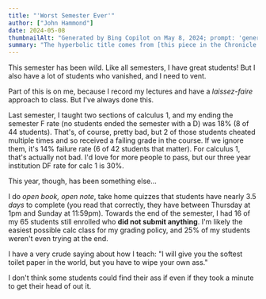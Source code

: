```yaml
---
title: "'Worst Semester Ever'"
author: ["John Hammond"]
date: 2024-05-08
thumbnailAlt: "Generated by Bing Copilot on May 8, 2024; prompt: 'generate an image of students not paying attention in a college classroom'"
summary: "The hyperbolic title comes from [this piece in the Chronicle of Higher Education](https://www.chronicle.com/article/admin-101-how-to-help-professors-in-their-worst-semester-ever)."
---
```


This semester has been wild.  Like all semesters, I have great students! But I also have a lot of students who vanished, and I need to vent.

Part of this is on me, because I record my lectures and have a *laissez-faire* approach to class. But I've always done this.

Last semester, I taught two sections of calculus 1, and my ending the semester F rate (no students ended the semester with a D) was 18% (8 of 44 students).  That's, of course, pretty bad, but 2 of those students cheated multiple times and so received a failing grade in the course. If we ignore them,  it's 14% failure rate (6 of 42 students that matter). For calculus 1, that's actually not bad.  I'd love for more people to pass, but our three year institution DF rate for calc 1 is 30%.

This year, though, has been something else...

I do *open book, open note*, take home quizzes that students have nearly 3.5 *days* to complete (you read that correctly, they have between  Thursday at 1pm and Sunday at 11:59pm). Towards the end of the semester, I had 16 of my 65 students still enrolled who **did not submit anything**.  I'm likely the easiest possible calc class for my grading policy, and 25% of my students weren't even trying at the end.

I have a very crude saying about how I teach: "I will give you the softest toilet paper in the world, but you have to wipe your own ass."

I don't think some students could find their ass if even if they took a minute to get their head of out it. 


